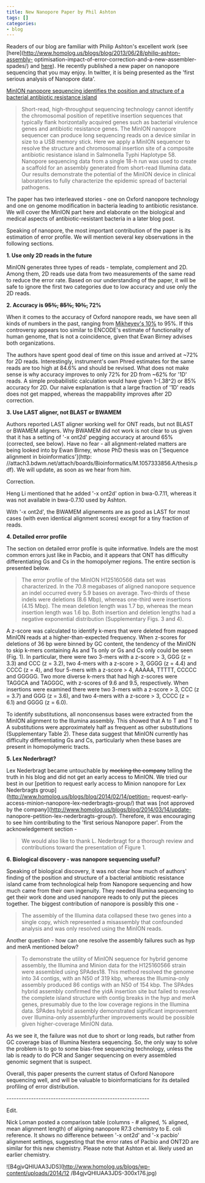 ```yaml
---
title: New Nanopore Paper by Phil Ashton
tags: []
categories:
- blog
---
```

Readers of our blog are familiar with Philip Ashton's excellent work (see
[here](http://www.homolog.us/blogs/blog/2013/06/28/philip-ashton-assembly-
optimisation-impact-of-error-correction-and-a-new-assembler-spades/) and
[here](http://www.homolog.us/blogs/blog/2013/05/02/assessment-of-assembly/)).
He recently published a new paper on nanopore sequencing that you may enjoy.
In twitter, it is being presented as the 'first serious analysis of Nanopore
data'.
<!--more-->

[MinION nanopore sequencing identifies the position and structure of a
bacterial antibiotic resistance
island](http://www.nature.com/nbt/journal/vaop/ncurrent/full/nbt.3103.html)

> Short-read, high-throughput sequencing technology cannot identify the
chromosomal position of repetitive insertion sequences that typically flank
horizontally acquired genes such as bacterial virulence genes and antibiotic
resistance genes. The MinION nanopore sequencer can produce long sequencing
reads on a device similar in size to a USB memory stick. Here we apply a
MinION sequencer to resolve the structure and chromosomal insertion site of a
composite antibiotic resistance island in Salmonella Typhi Haplotype 58.
Nanopore sequencing data from a single 18-h run was used to create a scaffold
for an assembly generated from short-read Illumina data. Our results
demonstrate the potential of the MinION device in clinical laboratories to
fully characterize the epidemic spread of bacterial pathogens.

The paper has two interleaved stories - one on Oxford nanopore technology and
one on genome modification in bacteria leading to antibiotic resistance. We
will cover the MinION part here and elaborate on the biological and medical
aspects of antibiotic-resistant bacteria in a later blog post.

Speaking of nanopore, the most important contribution of the paper is its
estimation of error profile. We will mention several key observations in the
following sections.

**1\. Use only 2D reads in the future**

MinION generates three types of reads - template, complement and 2D. Among
them, 2D reads use data from two measurements of the same read to reduce the
error rate. Based on our understanding of the paper, it will be safe to ignore
the first two categories due to low accuracy and use only the 2D reads.

**2\. Accuracy is <del>95%,</del> <del>85%,</del> <del>10%,</del> 72%**

When it comes to the accuracy of Oxford nanopore reads, we have seen all kinds
of numbers in the past, ranging from [Mikheyev's
10%](http://onlinelibrary.wiley.com/doi/10.1111/1755-0998.12324/abstract) to
95%. If this controversy appears too similar to ENCODE's estimate of
functionality of human genome, that is not a coincidence, given that Ewan
Birney advises both organizations.

The authors have spent good deal of time on this issue and arrived at ~72% for
2D reads. Interestingly, instrument's own Phred estimates for the same reads
are too high at 84.6% and should be revised. What does not make sense is why
accuracy improves to only 72% for 2D from ~62% for '1D' reads. A simple
probabilistic calculation would have given 1-(.38^2) or 85% accuracy for 2D.
Our naive explanation is that a large fraction of '1D' reads does not get
mapped, whereas the mappability improves after 2D correction.

**3\. Use LAST aligner, not BLAST or BWAMEM**

Authors reported LAST aligner working well for ONT reads, but not BLAST or
BWAMEM aligners. Why BWAMEM did not work is not clear to us given that it has
a setting of '-x ont2d' pegging accuracy at around 65% (corrected, see below).
Have no fear - all alignment-related matters are being looked into by Ewan
Birney, whose PhD thesis was on ['Sequence alignment in bioinformatics'](http:
//attach3.bdwm.net/attach/boards/Bioinformatics/M.1057333856.A/thesis.pdf). We
will update, as soon as we hear from him.

>

Correction.

Heng Li mentioned that he added '-x ont2d' option in bwa-0.7.11, whereas it
was not available in bwa-0.7.10 used by Ashton.

With '-x ont2d', the BWAMEM alignements are as good as LAST for most cases
(with even identical alignment scores) except for a tiny fraction of reads.

**4\. Detailed error profile**

The section on detailed error profile is quite informative. Indels are the
most common errors just like in Pacbio, and it appears that ONT has difficulty
differentiating Gs and Cs in the homopolymer regions. The entire section is
presented below.

> The error profile of the MinION H125160566 data set was characterized. In
the 70.8 megabases of aligned nanopore sequence an indel occurred every 5.9
bases on average. Two-thirds of these indels were deletions (8.6 Mbp), whereas
one-third were insertions (4.15 Mbp). The mean deletion length was 1.7 bp,
whereas the mean insertion length was 1.6 bp. Both insertion and deletion
lengths had a negative exponential distribution (Supplementary Figs. 3 and 4).

A z-score was calculated to identify k-mers that were deleted from mapped
MinION reads at a higher-than-expected frequency. When z-scores for deletions
of 36 bp were binned by GC content, the tendency of the MinION to skip k-mers
containing As and Ts only or Gs and Cs only could be seen (Fig. 1). In
particular, there were two 3-mers with a z-score > 3, GGG (z = 3.3) and CCC (z
= 3.2), two 4-mers with a z-score > 3, GGGG (z = 4.4) and CCCC (z = 4), and
four 5-mers with a z-score > 4, AAAAA, TTTTT, CCCCC and GGGGG. Two more
diverse k-mers that had high z-scores were TAGGCA and TAGGGC, with z-scores of
9.6 and 9.5, respectively. When insertions were examined there were two 3-mers
with a z-score > 3, CCC (z = 3.7) and GGG (z = 3.6), and two 4-mers with a
z-score > 3, CCCC (z = 6.1) and GGGG (z = 6.0).

To identify substitutions, all nonconsensus bases were extracted from the
MinION alignment to the Illumina assembly. This showed that A to T and T to A
substitutions were approximately half as frequent as other substitutions
(Supplementary Table 2). These data suggest that MinION currently has
difficulty differentiating Gs and Cs, particularly when these bases are
present in homopolymeric tracts.

**5\. Lex Nederbragt?**

Lex Nederbragt became untouchable by <del>mocking the company</del> telling
the truth in his blog and did not get an early access to MinION. We tried our
best in our [petition to request early access to Minion nanopore for Lex
Nederbragts group](http://www.homolog.us/blogs/blog/2014/02/14/petition-
request-early-access-minion-nanopore-lex-nederbragts-group/) that was [not
approved by the company](http://www.homolog.us/blogs/blog/2014/03/14/update-
nanopore-petition-lex-nederbragts-group/). Therefore, it was encouraging to
see him contributing to the 'first serious Nanopore paper'. From the
acknowledgement section -

> We would also like to thank L. Nederbragt for a thorough review and
contributions toward the presentation of Figure 1.

**6\. Biological discovery - was nanopore sequencing useful?**

Speaking of biological discovery, it was not clear how much of authors'
finding of the position and structure of a bacterial antibiotic resistance
island came from technological help from Nanopore sequencing and how much came
from their own ingenuity. They needed Illumina sequencing to get their work
done and used nanopore reads to only put the pieces together. The biggest
contribution of nanopore is possibly this one -

> The assembly of the Illumina data collapsed these two genes into a single
copy, which represented a misassembly that confounded analysis and was only
resolved using the MinION reads.

Another question - how can one resolve the assembly failures such as hyp and
merA mentioned below?

> To demonstrate the utility of MinION sequence for hybrid genome assembly,
the Illumina and Minion data for the H125160566 strain were assembled using
SPAdes18. This method resolved the genome into 34 contigs, with an N50 of 319
kbp, whereas the Illumina-only assembly produced 86 contigs with an N50 of 154
kbp. The SPAdes hybrid assembly confirmed the yidA insertion site but failed
to resolve the complete island structure with contig breaks in the hyp and
merA genes, presumably due to the low coverage regions in the Illumina data.
SPAdes hybrid assembly demonstrated significant improvement over Illumina-only
assemblyfurther improvements would be possible given higher-coverage MinION
data.

As we see it, the failure was not due to short or long reads, but rather from
GC coverage bias of Illumina Nextera sequencing. So, the only way to solve the
problem is to go to some bias-free sequencing technology, unless the lab is
ready to do PCR and Sanger sequencing on every assembled genomic segment that
is suspect.

Overall, this paper presents the current status of Oxford Nanopore sequencing
well, and will be valuable to bioinformaticians for its detailed profiling of
error distribution.

\----------------------------------------------------------

Edit.

Nick Loman posted a comparison table (columns - # aligned, % aligned, mean
alignment length) of aligning nanopore R7.3 chemistry to E. coli reference. It
shows no difference between '-x ont2d' and '-x pacbio' alignment settings,
suggesting that the error rates of Pacbio and ONT2D are similar for this new
chemistry. Please note that Ashton et al. likely used an earlier chemistry.

![B4gjvQHIUAA3JDS](http://www.homolog.us/blogs/wp-content/uploads/2014/12
/B4gjvQHIUAA3JDS-300x176.jpg)

